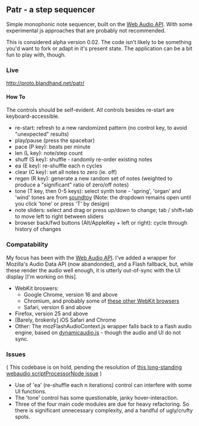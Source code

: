 ## Patr - a step sequencer

Simple monophonic note sequencer, built on the [Web Audio API]. With some experimental js approaches that are probably not recommended.

This is considered alpha version 0.02. The code isn't likely to be something you'd want to fork or adapt in it's present state. The application can be a bit fun to play with, though.

<!--
This is alpha iteration 0.02.
-->

### Live

<http://proto.blandhand.net/patr/>

<!--
[Audio sample](http://proto.blandhand.net/static/js/patr/media/aucap.html)

<audio controls>
    <source src="http://proto.blandhand.net/static/js/patr/media/aucap.wav">
    <source src="http://proto.blandhand.net/static/js/patr/media/aucap.ogg">
    <source src="http://proto.blandhand.net/static/js/patr/media/aucap.mp3">
</audio>

Screenshot:

![screenshot](http://proto.blandhand.net/static/js/patr.2/media/screencap.png)
-->

#### How To

The controls should be self-evident. All controls besides re-start are keyboard-accessible.

* re-start: refresh to a new randomized pattern (no control key, to avoid "unexpected" results)
* play/pause (press the spacebar)
* pace (P key): beats per minute 
* len (L key): note/step count 
* shuff (S key): shuffle - randomly re-order existing notes
* ea (E key): re-shuffle each n cycles
* clear (C key): set all notes to zero (ie. off)
* regen (R key): generate a new random set of notes (weighted to produce a "significant" ratio of zero/off notes)
* tone (T key, then 0-5 keys): select synth tone - 'spring', 'organ' and 'wind' tones are from [soundtoy] (Note: the dropdown remains open until you click 'tone' or press 'T' by design)
* note sliders: select and drag or press up/down to change; tab / shift+tab to move left to right between sliders
* browser back/fwd buttons (Alt/AppleKey + left or right): cycle through history of changes


### Compatability
My focus has been with the [Web Audio API].  I've added a wrapper for Mozilla's Audio Data API (now abandonded), and a Flash fallback, but, while these render the audio well enough, it is utterly out-of-sync with the UI display [I'm working on this].

* WebKit broswers: 
    * Google Chrome, version 16 and above
    * Chromium, and probably some of [these other WebKit browsers](http://en.wikipedia.org/wiki/List_of_web_browsers#WebKit-based)
    * Safari, version 6 and above
* Firefox, version 25 and above
* [Barely, brokenly] iOS Safari and Chrome
* Other: The mozFlashAudioContext.js wrapper falls back to a flash audio engine, based on [dynamicaudio.js] - though the audio and UI do not sync.

<!--
* Firefox / Gecko: Firefox nightly builds now support AudioContext.  With version 4 and above, you should get audio playback via mozFlashAudioContext.js which wraps the deprecated [Audio Data API](https://wiki.mozilla.org/Audio_Data_API), but audio synchronizes with UI state /very/ poorly.
-->


### Issues
( This codebase is on hold, pending the resolution of [this long-standing webaudio scriptProcessorNode issue](https://github.com/WebAudio/web-audio-api/issues/113) )
* Use of 'ea' (re-shuffle each n iterations) control can interfere with some UI functions.
* The 'tone' control has some questionable, janky hover-interaction.
* Three of the four main code modules are due for heavy refactoring. So there is significant unnecessary complexity, and a handful of ugly/crufty spots. 


[dynamicaudio.js]: https://github.com/bfirsh/dynamicaudio.js/
[soundtoy]: http://www.iquilezles.org/apps/soundtoy/index.html
[Web Audio API]: https://dvcs.w3.org/hg/audio/raw-file/tip/webaudio/specification.html
